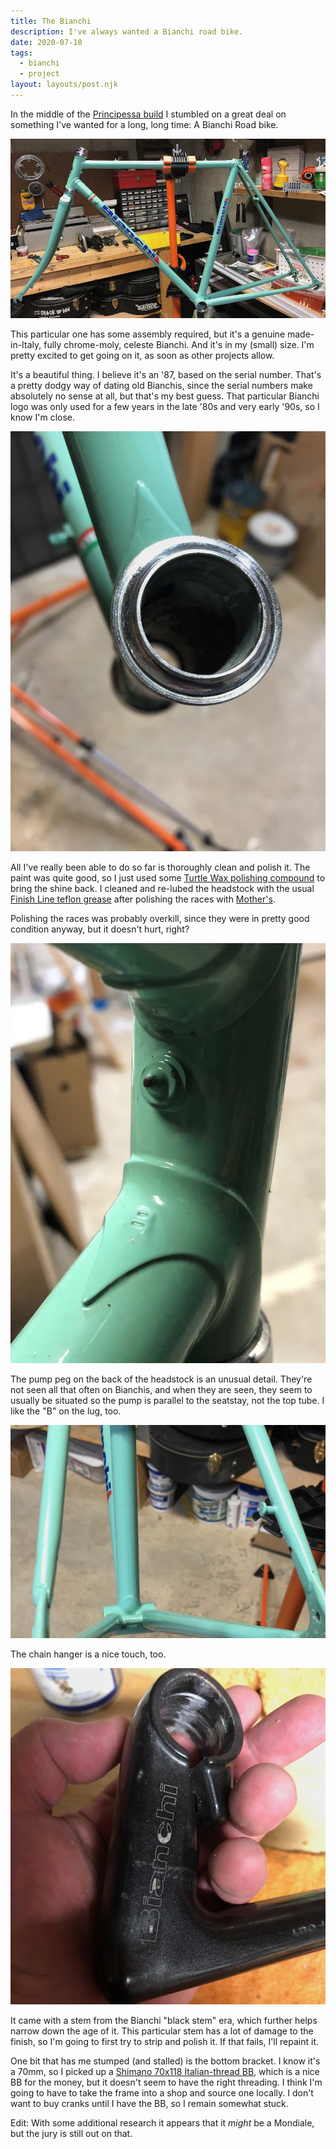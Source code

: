 ```yaml
---
title: The Bianchi
description: I've always wanted a Bianchi road bike.
date: 2020-07-10
tags:
  - bianchi
  - project
layout: layouts/post.njk
---
```


In the middle of the [Principessa build](/posts/july-2020/so-it-begins/) I stumbled on a great deal on something I've wanted for a long, long time: A Bianchi Road bike.

<img src="/img/july-2020/bianchi/frame.jpg" alt="The Bianchi frame." />

This particular one has some assembly required, but it's a genuine made-in-Italy, fully chrome-moly, celeste Bianchi. And it's in my (small) size. I'm pretty excited to get going on it, as soon as other projects allow.

It's a beautiful thing. I believe it's an '87, based on the serial number. That's a pretty dodgy way of dating old Bianchis, since the serial numbers make absolutely no sense at all, but that's my best guess. That particular Bianchi logo was only used for a few years in the late '80s and very early '90s, so I know I'm close.

<img src="/img/july-2020/bianchi/races.jpg" alt="Polished bearing race" class="vert" />

All I've really been able to do so far is thoroughly clean and polish it. The paint was quite good, so I just used some [Turtle Wax polishing compound](https://amzn.to/33BkKql) to bring the shine back. I cleaned and re-lubed the headstock with the usual [Finish Line teflon grease](https://amzn.to/31w8lkF) after polishing the races with [Mother's](https://amzn.to/2XEvGQl). 

Polishing the races was probably overkill, since they were in pretty good condition anyway, but it doesn't hurt, right?

<img src="/img/july-2020/bianchi/pump-peg.jpg" alt="Pump Peg" class="vert" />

The pump peg on the back of the headstock is an unusual detail. They're not seen all that often on Bianchis, and when they are seen, they seem to usually be situated so the pump is parallel to the seatstay, not the top tube. I like the "B" on the lug, too.

<img src="/img/july-2020/bianchi/chain-hanger.jpg" alt="Chain hanger" class="sm"/>

The chain hanger is a nice touch, too.

<img src="/img/july-2020/bianchi/stem.jpg" alt="Stem" class="sm" />

It came with a stem from the Bianchi "black stem" era, which further helps narrow down the age of it. This particular stem has a lot of damage to the finish, so I'm going to first try to strip and polish it. If that fails, I'll repaint it.

One bit that has me stumped (and stalled) is the bottom bracket. I know it's a 70mm, so I picked up a [Shimano 70x118 Italian-thread BB](https://amzn.to/31DtJou), which is a nice BB for the money, but it doesn't seem to have the right threading. I think I'm going to have to take the frame into a shop and source one locally. I don't want to buy cranks until I have the BB, so I remain somewhat stuck.

Edit: With some additional research it appears that it _might_ be a Mondiale, but the jury is still out on that.